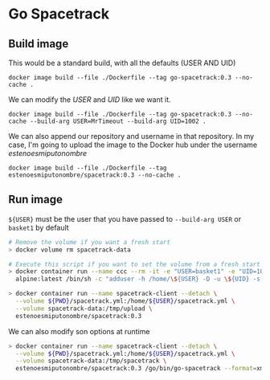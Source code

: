 # Go Spacetrack

## Build image

This would be a standard build, with all the defaults (USER AND UID)

`docker image build --file ./Dockerfile --tag go-spacetrack:0.3 --no-cache .`

We can modify the _USER_ and _UID_ like we want it.

`docker image build --file ./Dockerfile --tag go-spacetrack:0.3 --no-cache --build-arg USER=MrTimeout --build-arg UID=1002 .`

We can also append our repository and username in that repository. In my case, I'm going to upload the image to the Docker hub under the username _estenoesmiputonombre_

`docker image build --file ./Dockerfile --tag estenoesmiputonombre/spacetrack:0.3 --no-cache .`

## Run image

`${USER}` must be the user that you have passed to `--build-arg USER` or `basket1` by default

```sh
# Remove the volume if you want a fresh start
> docker volume rm spacetrack-data

# Execute this script if you want to set the volume from a fresh start
> docker container run --name ccc --rm -it -e "USER=basket1" -e "UID=1001" --volume spacetrack-data:/tmp/upload \
  alpine:latest /bin/sh -c "adduser -h /home/\${USER} -D -u \${UID} -s /sbin/nologin -g \"\" \${USER} && chown -R \${USER}:\${USER} /tmp/upload"

> docker container run --name spacetrack-client --detach \
  --volume ${PWD}/spacetrack.yml:/home/${USER}/spacetrack.yml \
  --volume spacetrack-data:/tmp/upload \
  estenoesmiputonombre/spacetrack:0.3
```

We can also modify son options at runtime

```sh
> docker container run --name spacetrack-client --detach \
  --volume ${PWD}/spacetrack.yml:/home/${USER}/spacetrack.yml \
  --volume spacetrack-data:/tmp/spacetrack \
  estenoesmiputonombre/spacetrack:0.3 /go/bin/go-spacetrack --format=xml --rest-call=tle --work-dir=/tmp/spacetrack
```
